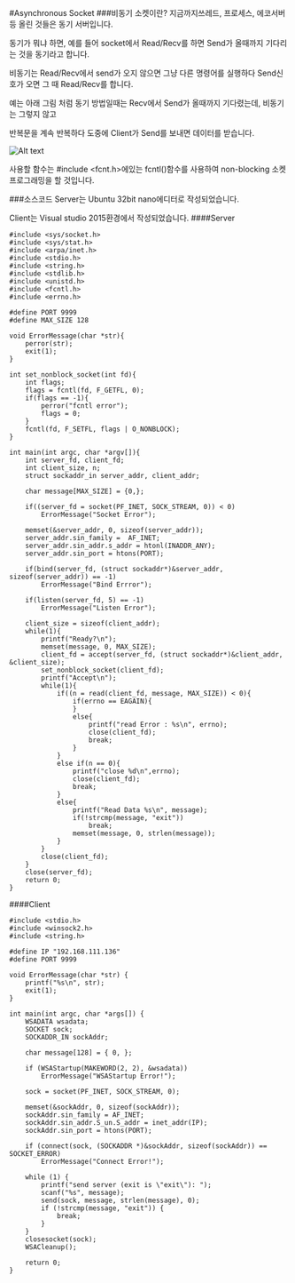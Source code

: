 #Asynchronous Socket
###비동기 소켓이란?
지금까지쓰레드, 프로세스, 에코서버 등 올린 것들은 동기 서버입니다.

동기가 뭐냐 하면, 예를 들어 socket에서 Read/Recv를 하면 Send가 올때까지 기다리는 것을 동기라고 합니다.

비동기는 Read/Recv에서 send가 오지 않으면 그냥 다른 명령어를 실행하다 Send신호가 오면 그 때 Read/Recv를 합니다.

예는 아래 그림 처럼 동기 방법일때는 Recv에서 Send가 올때까지 기다렸는데, 비동기는 그렇지 않고

반복문을 계속 반복하다 도중에 Client가 Send를 보내면 데이터를 받습니다.

![Alt text](https://github.com/Funniest/study/blob/master/Socket/Asyn_Socket/img/Asyn.PNG)

사용할 함수는 #include <fcnt.h>에있는 fcntl()함수를 사용하여 non-blocking 소켓 프로그래밍을 할 것입니다.

###소스코드
Server는 Ubuntu 32bit nano에디터로 작성되었습니다.

Client는 Visual studio 2015환경에서 작성되었습니다.
####Server
```
#include <sys/socket.h>
#include <sys/stat.h>
#include <arpa/inet.h>
#include <stdio.h>
#include <string.h>
#include <stdlib.h>
#include <unistd.h>
#include <fcntl.h>
#include <errno.h>

#define PORT 9999
#define MAX_SIZE 128

void ErrorMessage(char *str){
	perror(str);
	exit(1);
}

int set_nonblock_socket(int fd){
	int flags;
	flags = fcntl(fd, F_GETFL, 0);
	if(flags == -1){
		perror("fcntl error");
		flags = 0;
	}
	fcntl(fd, F_SETFL, flags | O_NONBLOCK);
}

int main(int argc, char *argv[]){
	int server_fd, client_fd;
	int client_size, n;
	struct sockaddr_in server_addr, client_addr;
	
	char message[MAX_SIZE] = {0,};
	
	if((server_fd = socket(PF_INET, SOCK_STREAM, 0)) < 0)
		ErrorMessage("Socket Error");
	
	memset(&server_addr, 0, sizeof(server_addr));
	server_addr.sin_family =  AF_INET;
	server_addr.sin_addr.s_addr = htonl(INADDR_ANY);
	server_addr.sin_port = htons(PORT);
	
	if(bind(server_fd, (struct sockaddr*)&server_addr, sizeof(server_addr)) == -1)
		ErrorMessage("Bind Errror");
	
	if(listen(server_fd, 5) == -1)
		ErrorMessage("Listen Error");
	
	client_size = sizeof(client_addr);
	while(1){
		printf("Ready?\n");
		memset(message, 0, MAX_SIZE);
		client_fd = accept(server_fd, (struct sockaddr*)&client_addr, &client_size);
		set_nonblock_socket(client_fd);
		printf("Accept\n");
		while(1){
			if((n = read(client_fd, message, MAX_SIZE)) < 0){
				if(errno == EAGAIN){
				}
				else{
					printf("read Error : %s\n", errno);
					close(client_fd);
					break;
				}
			}
			else if(n == 0){
				printf("close %d\n",errno);
				close(client_fd);
				break;
			}
			else{
				printf("Read Data %s\n", message);
				if(!strcmp(message, "exit"))
					break;
				memset(message, 0, strlen(message));
			}
		}
		close(client_fd);
	}
	close(server_fd);
	return 0;
}

```
####Client
```
#include <stdio.h>
#include <winsock2.h>
#include <string.h>

#define IP "192.168.111.136"
#define PORT 9999

void ErrorMessage(char *str) {
	printf("%s\n", str);
	exit(1);
}

int main(int argc, char *args[]) {
	WSADATA wsadata;
	SOCKET sock;
	SOCKADDR_IN sockAddr;

	char message[128] = { 0, };
	
	if (WSAStartup(MAKEWORD(2, 2), &wsadata))
		ErrorMessage("WSAStartup Error!");

	sock = socket(PF_INET, SOCK_STREAM, 0);
	
	memset(&sockAddr, 0, sizeof(sockAddr));
	sockAddr.sin_family = AF_INET;
	sockAddr.sin_addr.S_un.S_addr = inet_addr(IP);
	sockAddr.sin_port = htons(PORT);

	if (connect(sock, (SOCKADDR *)&sockAddr, sizeof(sockAddr)) == SOCKET_ERROR)
		ErrorMessage("Connect Error!");
	
	while (1) {
		printf("send server (exit is \"exit\"): ");
		scanf("%s", message);
		send(sock, message, strlen(message), 0);
		if (!strcmp(message, "exit")) {
			break;
		}
	}
	closesocket(sock);
	WSACleanup();

	return 0;
}
```
